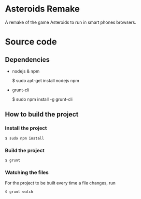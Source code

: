 Asteroids Remake
================

A remake of the game Asteroids to run in smart phones browsers.

# Source code

## Dependencies

- nodejs & npm

    $ sudo apt-get install nodejs npm

- grunt-cli

    $ sudo npm install -g grunt-cli

## How to build the project

### Install the project

    $ sudo npm install

### Build the project

    $ grunt 

### Watching the files

For the project to be built every time a file changes, run

    $ grunt watch
